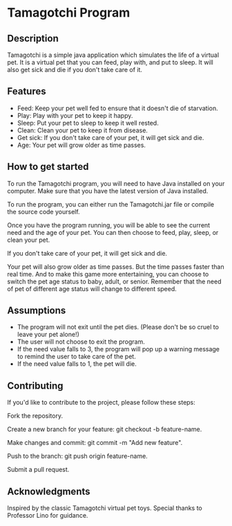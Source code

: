 # Tamagotchi Program
## Description
Tamagotchi is a simple java application which simulates the life of a virtual pet.
It is a virtual pet that you can feed, play with, and put to sleep. It will also get sick and die if you don't take care of it.
## Features
- Feed: Keep your pet well fed to ensure that it doesn't die of starvation.
- Play: Play with your pet to keep it happy.
- Sleep: Put your pet to sleep to keep it well rested.
- Clean: Clean your pet to keep it from disease.
- Get sick: If you don't take care of your pet, it will get sick and die.
- Age: Your pet will grow older as time passes. 
## How to get started
To run the Tamagotchi program, you will need to have Java installed on your computer.
Make sure that you have the latest version of Java installed.

To run the program, you can either run the Tamagotchi.jar file or compile the source code yourself.

Once you have the program running, you will be able to see the current need and the age of your pet.
You can then choose to feed, play, sleep, or clean your pet.

If you don't take care of your pet, it will get sick and die.

Your pet will also grow older as time passes. But the time passes faster than real time. And to make this game more entertaining, 
you can choose to switch the pet age status to baby, adult, or senior. Remember that the need of pet of different age status will change to different speed.

## Assumptions
- The program will not exit until the pet dies. (Please don't be so cruel to leave your pet alone!)
- The user will not choose to exit the program.
- If the need value falls to 3, the program will pop up a warning message to remind the user to take care of the pet.
- If the need value falls to 1, the pet will die.

## Contributing
If you'd like to contribute to the project, please follow these steps:

Fork the repository.

Create a new branch for your feature: git checkout -b feature-name.

Make changes and commit: git commit -m "Add new feature".

Push to the branch: git push origin feature-name.

Submit a pull request.

## Acknowledgments
Inspired by the classic Tamagotchi virtual pet toys.
Special thanks to Professor Lino for guidance.